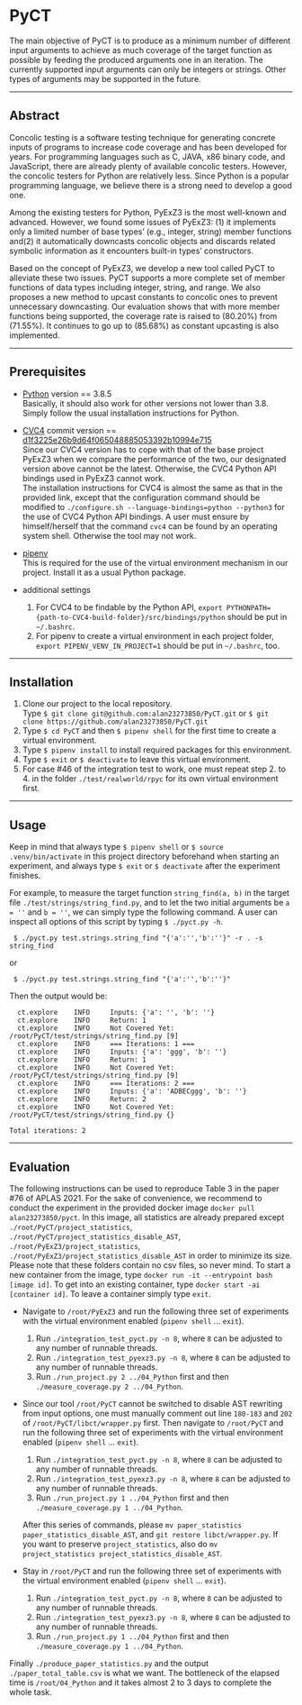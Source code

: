 # PyCT

The main objective of PyCT is to produce as a minimum number of different input arguments to achieve as much coverage of the target function as possible by feeding the produced arguments one in an iteration. The currently supported input arguments can only be integers or strings. Other types of arguments may be supported in the future.

---

## Abstract

Concolic testing is a software testing technique for generating concrete inputs of programs to increase code coverage and has been developed for years. For programming languages such as C, JAVA, x86 binary code, and JavaScript, there are already plenty of available concolic testers. However, the concolic testers for Python are relatively less. Since Python is a popular programming language, we believe there is a strong need to develop a good one.

Among the existing testers for Python, PyExZ3 is the most well-known and advanced. However, we found some issues of PyExZ3: (1) it implements only a limited number of base types’ (e.g., integer, string) member functions and(2) it automatically downcasts concolic objects and discards related symbolic information as it encounters built-in types’ constructors.

Based on the concept of PyExZ3, we develop a new tool called PyCT to alleviate these two issues. PyCT supports a more complete set of member functions of data types including integer, string, and range. We also proposes a new method to upcast constants to concolic ones to prevent unnecessary downcasting. Our evaluation shows that with more member functions being supported, the coverage rate is raised to (80.20%) from (71.55%). It continues to go up to (85.68%) as constant upcasting is also implemented.

---

## Prerequisites

- [Python](https://www.python.org/downloads/) version == 3.8.5<br>
  Basically, it should also work for other versions not lower than 3.8. Simply follow the usual installation instructions for Python.<br>

- [CVC4](https://github.com/CVC4/CVC4) commit version == [d1f3225e26b9d64f065048885053392b10994e715](https://github.com/cvc5/cvc5/blob/d1f3225e26b9d64f065048885053392b10994e71/INSTALL.md)<br>
  Since our CVC4 version has to cope with that of the base project PyExZ3 when we compare the performance of the two, our designated version above cannot be the latest. Otherwise, the CVC4 Python API bindings used in PyExZ3 cannot work.<br>The installation instructions for CVC4 is almost the same as that in the provided link, except that the configuration command should be modified to `./configure.sh --language-bindings=python --python3` for the use of CVC4 Python API bindings. A user must ensure by himself/herself that the command `cvc4` can be found by an operating system shell. Otherwise the tool may not work.<br>

- [pipenv](https://pypi.org/project/pipenv/)<br>
  This is required for the use of the virtual environment mechanism in our project. Install it as a usual Python package.<br>

- additional settings<br>
  1. For CVC4 to be findable by the Python API, `export PYTHONPATH={path-to-CVC4-build-folder}/src/bindings/python` should be put in `~/.bashrc`.
  2. For pipenv to create a virtual environment in each project folder, `export PIPENV_VENV_IN_PROJECT=1` should be put in `~/.bashrc`, too.

---

## Installation

1. Clone our project to the local repository.<br>
Type `$ git clone git@github.com:alan23273850/PyCT.git` or `$ git clone https://github.com/alan23273850/PyCT.git`<br>
2. Type `$ cd PyCT` and then `$ pipenv shell` for the first time to create a virtual environment.<br>
3. Type `$ pipenv install` to install required packages for this environment.
4. Type `$ exit` or `$ deactivate` to leave this virtual environment.
5. For case #46 of the integration test to work, one must repeat step 2. to 4. in the folder `./test/realworld/rpyc` for its own virtual environment first.

---

## Usage

Keep in mind that always type `$ pipenv shell` or `$ source .venv/bin/activate` in this project directory beforehand when starting an experiment, and always type `$ exit` or `$ deactivate` after the experiment finishes.

For example, to measure the target function `string_find(a, b)` in the target file `./test/strings/string_find.py`, and to let the two initial arguments be `a = ''` and `b = ''`, we can simply type the following command. A user can inspect all options of this script by typing `$ ./pyct.py -h`.
```
 $ ./pyct.py test.strings.string_find "{'a':'','b':''}" -r . -s string_find
```
or
```
 $ ./pyct.py test.strings.string_find "{'a':'','b':''}"
```
Then the output would be:
```
  ct.explore    INFO     Inputs: {'a': '', 'b': ''}
  ct.explore    INFO     Return: 1
  ct.explore    INFO     Not Covered Yet: /root/PyCT/test/strings/string_find.py [9]
  ct.explore    INFO     === Iterations: 1 ===
  ct.explore    INFO     Inputs: {'a': 'ggg', 'b': ''}
  ct.explore    INFO     Return: 1
  ct.explore    INFO     Not Covered Yet: /root/PyCT/test/strings/string_find.py [9]
  ct.explore    INFO     === Iterations: 2 ===
  ct.explore    INFO     Inputs: {'a': 'ADBECggg', 'b': ''}
  ct.explore    INFO     Return: 2
  ct.explore    INFO     Not Covered Yet: /root/PyCT/test/strings/string_find.py {}

Total iterations: 2
```

---

## Evaluation

The following instructions can be used to reproduce Table 3 in the paper #76 of APLAS 2021. For the sake of convenience, we recommend to conduct the experiment in the provided docker image `docker pull alan23273850/pyct`. In this image, all statistics are already prepared except `./root/PyCT/project_statistics`, `./root/PyCT/project_statistics_disable_AST`, `./root/PyExZ3/project_statistics`, `./root/PyExZ3/project_statistics_disable_AST` in order to minimize its size. Please note that these folders contain no csv files, so never mind. To start a new container from the image, type `docker run -it --entrypoint bash [image id]`. To get into an existing container, type `docker start -ai [container id]`. To leave a container simply type `exit`.

* Navigate to `/root/PyExZ3` and run the following three set of experiments with the virtual environment enabled (`pipenv shell` ... `exit`).
    1. Run `./integration_test_pyct.py -n 8`, where `8` can be adjusted to any number of runnable threads.
    2. Run `./integration_test_pyexz3.py -n 8`, where `8` can be adjusted to any number of runnable threads.
    3. Run `./run_project.py 2 ../04_Python` first and then `./measure_coverage.py 2 ../04_Python`.

* Since our tool `/root/PyCT` cannot be switched to disable AST rewriting from input options, one must manually comment out line `180-183` and `202` of `/root/PyCT/libct/wrapper.py` first. Then navigate to `/root/PyCT` and run the following three set of experiments with the virtual environment enabled (`pipenv shell` ... `exit`).

    1. Run `./integration_test_pyct.py -n 8`, where `8` can be adjusted to any number of runnable threads.
    2. Run `./integration_test_pyexz3.py -n 8`, where `8` can be adjusted to any number of runnable threads.
    3. Run `./run_project.py 1 ../04_Python` first and then `./measure_coverage.py 1 ../04_Python`.

  After this series of commands, please `mv paper_statistics paper_statistics_disable_AST`, and `git restore libct/wrapper.py`. If you want to preserve `project_statistics`, also do `mv project_statistics project_statistics_disable_AST`.

* Stay in `/root/PyCT` and run the following three set of experiments with the virtual environment enabled (`pipenv shell` ... `exit`).
    1. Run `./integration_test_pyct.py -n 8`, where `8` can be adjusted to any number of runnable threads.
    2. Run `./integration_test_pyexz3.py -n 8`, where `8` can be adjusted to any number of runnable threads.
    3. Run `./run_project.py 1 ../04_Python` first and then `./measure_coverage.py 1 ../04_Python`.

Finally `./produce_paper_statistics.py` and the output `./paper_total_table.csv` is what we want. The bottleneck of the elapsed time is `/root/04_Python` and it takes almost 2 to 3 days to complete the whole task.

<!-- 
---

## TODO

---

## Known Issues

Although this project aims to provide an error-free concolic testing environment, this goal in fact can be proven almost impossible! The most significant obstacle is "exact type checking." When a program performs this kind of checking, it probably wants to do something that only accepts primitive types. However, whether to unwrap the concolic objects automatically when facing this check solely depends on the purpose of the code, and of course the purpose can not be recognized by softwares nowadays. Besides, we've not come up with a method to unwrap these arguments if they are immutable objects and enclosed in another function. For example, the C source code of socket implementations expects the input arguments to be primitive. In this case we can replace the Python-level socket function with our custom one which unwraps the arguments first. As another example, some network libraries may need to know whether the object to be sent is primitive or not, so that it can decide whether to run the operations designed specifically for non-primitive objects. In this case we should not unwrap the concolic objects automatically. Currently we can only manually adjust the code case by case.

1. To replace an existing function with your custom one, you can refer to the `prepare()` function in `conbyte/explore.py`.

2. To disable wrapping a module when importing it, you can refer to line 144 in `conbyte/wrapper.py`.

---

## How to Contribute

blablabla...

Finally you may want to run the (parallel) integration test (in `integration_test.py`) to ensure the contribution is correct. The command is `pytest integration_test.py --workers [# of processes] -x`, and it takes almost 11 minutes to run.

If you want to create the csv file of the testing result, run `echo "ID|Line Coverage|Missing Lines|Inputs & Outputs" > output.csv2 && dump=True pytest integration_test.py --workers [# of processes] -x && cp /dev/null output.csv && cat *.csv >> output.csv2 && rm -f *.csv && mv output.csv2 output.csv`. Make sure there are no existing *.csv files in the current directory before running the test. Our file content is separated by "|" since "," is already contained in the data. -->
